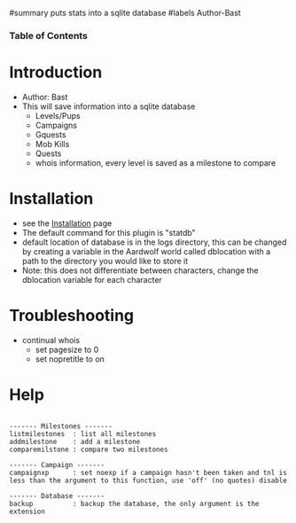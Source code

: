 ﻿#summary puts stats into a sqlite database
#labels Author-Bast

### Table of Contents ###


# Introduction #
  * Author: Bast
  * This will save information into a sqlite database
    * Levels/Pups
    * Campaigns
    * Gquests
    * Mob Kills
    * Quests
    * whois information, every level is saved as a milestone to compare


# Installation #
  * see the [Installation](Installation.md) page
  * The default command for this plugin is "statdb"
  * default location of database is in the logs directory, this can be changed by creating a variable in the Aardwolf world called dblocation with a path to the directory you would like to store it
  * Note: this does not differentiate between characters, change the dblocation variable for each character

# Troubleshooting #
  * continual whois
    * set pagesize to 0
    * set nopretitle to on

# Help #
```

------- Milestones -------
listmilestones  : list all milestones
addmilestone    : add a milestone
comparemilstone : compare two milestones

------- Campaign -------
campaignxp      : set noexp if a campaign hasn't been taken and tnl is less than the argument to this function, use 'off' (no quotes) disable

------- Database -------
backup          : backup the database, the only argument is the extension
```